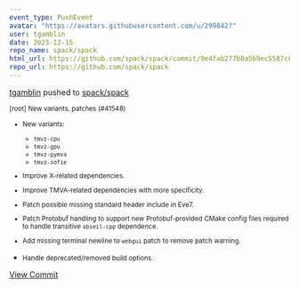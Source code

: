 ```yaml
---
event_type: PushEvent
avatar: "https://avatars.githubusercontent.com/u/299842?"
user: tgamblin
date: 2023-12-15
repo_name: spack/spack
html_url: https://github.com/spack/spack/commit/9e4fab277b8a5b9ec5587c8a8b6514f12c8042a4
repo_url: https://github.com/spack/spack
---
```


<a href='https://github.com/tgamblin' target='_blank'>tgamblin</a> pushed to <a href='https://github.com/spack/spack' target='_blank'>spack/spack</a>

<small>[root] New variants, patches (#41548)

* New variants:
  - `tmvz-cpu`
  - `tmvz-gpu`
  - `tmvz-pymva`
  - `tmvz-sofie`

* Improve X-related dependencies.

* Improve TMVA-related dependencies with more specificity.

* Patch possible missing standard header include in Eve7.

* Patch Protobuf handling to support new Protobuf-provided CMake config
  files required to handle transitive `abseil-cpp` dependence.

* Add missing terminal newline to `webgui` patch to remove patch
  warning.

* Handle deprecated/removed build options.</small>

<a href='https://github.com/spack/spack/commit/9e4fab277b8a5b9ec5587c8a8b6514f12c8042a4' target='_blank'>View Commit</a>